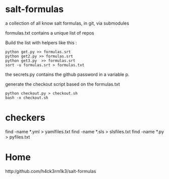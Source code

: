 salt-formulas
=============

a collection of all know salt formulas, in git, via submodules

formulas.txt contains a unique list of repos

Build the list with helpers like this :

    python get.py >> formulas.srt 
    python get2.py >> formulas.srt 
    python get3.py  >> formulas.srt 
    sort -u formulas.srt > formulas.txt

the secrets.py contains the github password in a variable p.

generate the checkout script based on the formulas.txt

    python checkout.py > checkout.sh
    bash -x checkout.sh 

checkers
========
find -name \*.yml > yamlfiles.txt
find -name \*.sls > slsfiles.txt
find -name \*.py > pyfiles.txt

Home
====

http:/github.com/h4ck3rm1k3/salt-formulas
